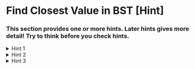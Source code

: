 # Find Closest Value in BST [Hint]

### This section provides one or more hints. Later hints gives more detail! Try to think before you check hints.

<details>
  <summary>
  Hint 1
  </summary>
  
Try traversing the Binary Tree in a depth-first-search-like fashion.
</details>



<details>
  <summary>
    Hint 2
  </summary>
  
Recursively traverse the Binary Tree in a depth-first-search-like fashion, and pass a running sum of the values of every previously-visited node to each node that you're traversing.
</details>



<details>
  <summary>
  Hint 3
  </summary>

As you recursively traverse the tree, if you reach a leaf node(a node with no "left" or "right" Binary Tree nodes), add the relevant running sum that you've calculated to a list of sums(which you'll also have to pass to the recursive function). If you reach a node that isn't a leaf node, keep recursively traversing its children nodes, passing the correctly updated running sum to them.
</details>
